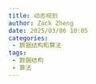 ```yaml
---
title: 动态规划
author: Zack Zheng
date: 2025/03/06 10:05
categories:
 - 数据结构和算法
tags:
 - 数据结构
 - 算法
---
```

